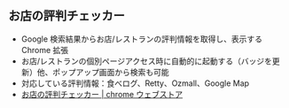 ## お店の評判チェッカー
- Google 検索結果からお店/レストランの評判情報を取得し、表示する Chrome 拡張
- お店/レストランの個別ページアクセス時に自動的に起動する（バッジを更新）他、ポップアップ画面から検索も可能
- 対応している評判情報：食べログ、Retty、Ozmall、Google Map
- [お店の評判チェッカー | chrome ウェブストア](https://chrome.google.com/webstore/detail/%E3%81%8A%E5%BA%97%E3%81%AE%E8%A9%95%E5%88%A4%E3%83%81%E3%82%A7%E3%83%83%E3%82%AB%E3%83%BC/hjaoonnclmoakkaikmejihepolncmkdo])
